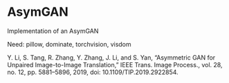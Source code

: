 # AsymGAN
Implementation of an AsymGAN

Need: pillow, dominate, torchvision, visdom

Y. Li, S. Tang, R. Zhang, Y. Zhang, J. Li, and S. Yan, “Asymmetric GAN for Unpaired Image-to-Image Translation,” IEEE Trans. Image Process., vol. 28, no. 12, pp. 5881–5896, 2019, doi: 10.1109/TIP.2019.2922854.
